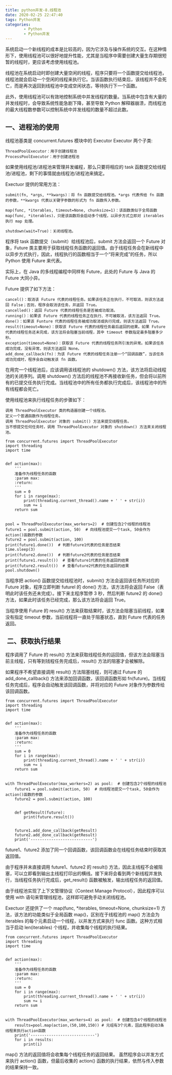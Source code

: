 ```yaml
---
title: python并发-8.线程池
date: 2020-02-25 22:47:40
tags: Python并发
categories:
        - Python
        - Python并发
---
```

系统启动一个新线程的成本是比较高的，因为它涉及与操作系统的交互。在这种情形下，使用线程池可以很好地提升性能，尤其是当程序中需要创建大量生存期很短暂的线程时，更应该考虑使用线程池。

线程池在系统启动时即创建大量空闲的线程，程序只要将一个函数提交给线程池，线程池就会启动一个空闲的线程来执行它。当该函数执行结束后，该线程并不会死亡，而是再次返回到线程池中变成空闲状态，等待执行下一个函数。

此外，使用线程池可以有效地控制系统中并发线程的数量。当系统中包含有大量的并发线程时，会导致系统性能急剧下降，甚至导致 Python 解释器崩溃，而线程池的最大线程数参数可以控制系统中并发线程的数量不超过此数。

## 一、进程池的使用
线程池基类是 concurrent.futures 模块中的 Executor
Executor 两个子类:

    ThreadPoolExecutor：用于创建线程池
    ProcessPoolExecutor：用于创建进程池

如果使用线程池/进程池来管理并发编程，那么只要将相应的 task 函数提交给线程池/进程池，剩下的事情就由线程池/进程池来搞定。

Exectuor 提供的常用方法：
    
    submit(fn, *args, **kwargs)：将 fn 函数提交给线程池。*args 代表传给 fn 函数的参数，**kwargs 代表以关键字参数的形式为 fn 函数传入参数。

    map(func, *iterables, timeout=None, chunksize=1)：该函数类似于全局函数 map(func, *iterables)，只是该函数将会启动多个线程，以异步方式立即对 iterables 执行 map 处理。

    shutdown(wait=True)：关闭线程池。

程序将 task 函数提交（submit）给线程池后，submit 方法会返回一个 Future 对象，Future 类主要用于获取线程任务函数的返回值。由于线程任务会在新线程中以异步方式执行，因此，线程执行的函数相当于一个“将来完成”的任务，所以 Python 使用 Future 来代表。

实际上，在 Java 的多线程编程中同样有 Future，此处的 Future 与 Java 的 Future 大同小异。

Future 提供了如下方法：

    cancel()：取消该 Future 代表的线程任务。如果该任务正在执行，不可取消，则该方法返回 False；否则，程序会取消该任务，并返回 True。
    cancelled()：返回 Future 代表的线程任务是否被成功取消。
    running()：如果该 Future 代表的线程任务正在执行、不可被取消，该方法返回 True。
    done()：如果该 Funture 代表的线程任务被成功取消或执行完成，则该方法返回 True。
    result(timeout=None)：获取该 Future 代表的线程任务最后返回的结果。如果 Future 代表的线程任务还未完成，该方法将会阻塞当前线程，其中 timeout 参数指定最多阻塞多少秒。
    exception(timeout=None)：获取该 Future 代表的线程任务所引发的异常。如果该任务成功完成，没有异常，则该方法返回 None。
    add_done_callback(fn)：为该 Future 代表的线程任务注册一个“回调函数”，当该任务成功完成时，程序会自动触发该 fn 函数。

在用完一个线程池后，应该调用该线程池的 shutdown() 方法，该方法将启动线程池的关闭序列。调用 shutdown() 方法后的线程池不再接收新任务，但会将以前所有的已提交任务执行完成。当线程池中的所有任务都执行完成后，该线程池中的所有线程都会死亡。

使用线程池来执行线程任务的步骤如下：

    调用 ThreadPoolExecutor 类的构造器创建一个线程池。
    定义一个普通函数作为线程任务。
    调用 ThreadPoolExecutor 对象的 submit() 方法来提交线程任务。
    当不想提交任何任务时，调用 ThreadPoolExecutor 对象的 shutdown() 方法来关闭线程池。

```
from concurrent.futures import ThreadPoolExecutor
import threading
import time


def action(max):
    '''
    准备作为线程任务的函数
    :param max:
    :return:
    '''
    sum = 0
    for i in range(max):
        print(threading.current_thread().name + ' ' + str(i))
        sum += i
    return sum


pool = ThreadPoolExecutor(max_workers=2)  # 创建包含2个线程的线程池
future1 = pool.submit(action, 50)  # 向线程池提交一个task, 50会作为action()函数的参数
future2 = pool.submit(action, 100)
print(future1.done())  # 判断future1代表的任务是否结束
time.sleep(3)
print(future2.done())  # 判断future2代表的任务是否结束
print(future1.result())  # 查看future1代表的任务返回的结果
print(future2.result())  # 查看future2代表的任务返回的结果
pool.shutdown()
```

当程序把 action() 函数提交给线程池时，submit() 方法会返回该任务所对应的 Future 对象，程序立即判断 futurel 的 done() 方法，该方法将会返回 False（表明此时该任务还未完成）。接下来主程序暂停 3 秒，然后判断 future2 的 done() 方法，如果此时该任务已经完成，那么该方法将会返回 True。

当程序使用 Future 的 result() 方法来获取结果时，该方法会阻塞当前线程，如果没有指定 timeout 参数，当前线程将一直处于阻塞状态，直到 Future 代表的任务返回。

##  二、获取执行结果

程序调用了 Future 的 result() 方法来获取线程任务的运回值，但该方法会阻塞当前主线程，只有等到钱程任务完成后，result() 方法的阻塞才会被解除。

如果程序不希望直接调用 result() 方法阻塞线程，则可通过 Future 的 add_done_callback() 方法来添加回调函数，该回调函数形如 fn(future)。当线程任务完成后，程序会自动触发该回调函数，并将对应的 Future 对象作为参数传给该回调函数。

```
from concurrent.futures import ThreadPoolExecutor
import threading
import time


def action(max):
    '''
    准备作为线程任务的函数
    :param max:
    :return:
    '''
    sum = 0
    for i in range(max):
        print(threading.current_thread().name + ' ' + str(i))
        sum += i
    return sum


with ThreadPoolExecutor(max_workers=2) as pool:  # 创建包含2个线程的线程池
    future1 = pool.submit(action, 50)  # 向线程池提交一个task, 50会作为action()函数的参数
    future2 = pool.submit(action, 100)


    def getResult(future):
        print(future.result())


    future1.add_done_callback(getResult)
    future2.add_done_callback(getResult)
    print('---------------------------')
```

future1、future2 添加了同一个回调函数，该回调函数会在线程任务结束时获取其返回值。

由于程序并未直接调用 future1、future2 的 result() 方法，因此主线程不会被阻塞，可以立即看到输出主线程打印出的横线。接下来将会看到两个新线程并发执行，当线程任务执行完成后，get_result() 函数被触发，输出线程任务的返回值。

由于线程池实现了上下文管理协议（Context Manage Protocol），因此程序可以使用 with 语句来管理线程池，这样即可避免手动关闭线程池。

Exectuor 还提供了一个 map(func, *iterables, timeout=None, chunksize=1) 方法，该方法的功能类似于全局函数 map()，区别在于线程池的 map() 方法会为 iterables 的每个元素启动一个线程，以并发方式来执行 func 函数。这种方式相当于启动 len(iterables) 个线程，井收集每个线程的执行结果。

```
from concurrent.futures import ThreadPoolExecutor
import threading
import time


def action(max):
    '''
    准备作为线程任务的函数
    :param max:
    :return:
    '''
    sum = 0
    for i in range(max):
        print(threading.current_thread().name + ' ' + str(i))
        sum += i
    return sum


with ThreadPoolExecutor(max_workers=4) as pool:  # 创建包含4个线程的线程池
    results=pool.map(action,(50,100,150)) # 元组有3个元素，因此程序启动3条线程来执行action函数
    print('----------------------------')
    for i in results:
        print(i)
```

map() 方法的返回值将会收集每个线程任务的返回结果。
虽然程序会以并发方式来执行 action() 函数，但最后收集的 action() 函数的执行结果，依然与传入参数的结果保持一致。


